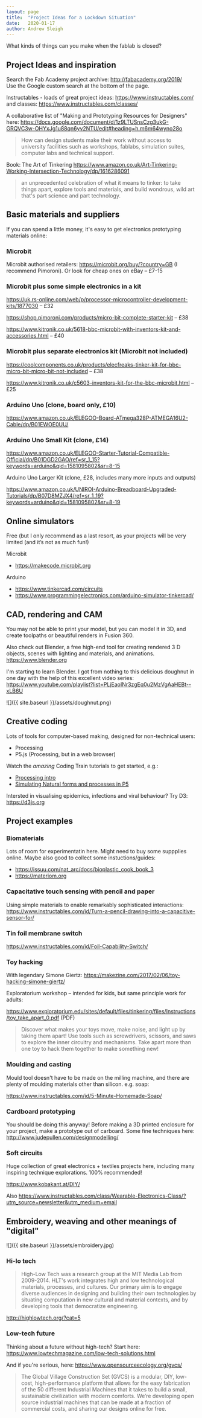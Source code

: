 ```yaml
---
layout: page
title:  "Project Ideas for a Lockdown Situation"
date:   2020-01-17
author: Andrew Sleigh
---
```


What kinds of things can you make when the fablab is closed?

<!--more-->


## Project Ideas and inspiration

Search the Fab Academy project archive: <http://fabacademy.org/2019/>  
Use the Google custom search at the bottom of the page.

Instructables - loads of great project ideas: <https://www.instructables.com/> and classes: <https://www.instructables.com/classes/>

A collaborative list of "Making and Prototyping Resources for Designers" here: <https://docs.google.com/document/d/1z9LTUSnsCzg3ukG-GRQVC3w-OHYxJg1u88qn6yv2NTU/edit#heading=h.m6m64wyno28o>

> How can design students make their work without access to university facilities such as workshops, fablabs, simulation suites, computer labs and technical support.

Book: The Art of Tinkering <https://www.amazon.co.uk/Art-Tinkering-Working-Intersection-Technology/dp/1616286091>
> an unprecedented celebration of what it means to tinker: to take things apart, explore tools and materials, and build wondrous, wild art that's part science and part technology.


## Basic materials and suppliers

If you can spend a little money, it's easy to get electronics prototyping materials online:


### Microbit
Microbit authorised retailers: <https://microbit.org/buy/?country=GB> (I recommend Pimoroni). Or look for cheap ones on eBay – £7-15

### Microbit plus some simple electronics in a kit
<https://uk.rs-online.com/web/p/processor-microcontroller-development-kits/1877030> – £32

<https://shop.pimoroni.com/products/micro-bit-complete-starter-kit> – £38

<https://www.kitronik.co.uk/5618-bbc-microbit-with-inventors-kit-and-accessories.html> – £40

### Microbit plus separate electronics kit (Microbit not included)
<https://coolcomponents.co.uk/products/elecfreaks-tinker-kit-for-bbc-micro-bit-micro-bit-not-included> – £38

<https://www.kitronik.co.uk/c5603-inventors-kit-for-the-bbc-microbit.html> – £25


### Arduino Uno (clone, board only, £10) 
<https://www.amazon.co.uk/ELEGOO-Board-ATmega328P-ATMEGA16U2-Cable/dp/B01EWOE0UU/>

### Arduino Uno Small Kit (clone, £14) 
<https://www.amazon.co.uk/ELEGOO-Starter-Tutorial-Compatible-Official/dp/B01DGD2GAO/ref=sr_1_15?keywords=arduino&qid=1581095802&sr=8-15>

Arduino Uno Larger Kit (clone, £28, includes many more inputs and outputs)

<https://www.amazon.co.uk/UNIROI-Arduino-Breadboard-Upgraded-Tutorials/dp/B07D8MZJX4/ref=sr_1_19?keywords=arduino&qid=1581095802&sr=8-19>


## Online simulators

Free (but I only recommend as a last resort, as your projects will be very limited (and it’s not as much fun!)

Microbit
* <https://makecode.microbit.org>

Arduino

* <https://www.tinkercad.com/circuits>
* <https://www.programmingelectronics.com/arduino-simulator-tinkercad/>


## CAD, rendering and CAM

You may not be able to print your model, but you can model it in 3D, and create toolpaths or beautiful renders in Fusion 360.

Also check out Blender, a free high-end tool for creating rendered 3 D objects, scenes with lighting and materials, and animations. <https://www.blender.org>

I'm starting to learn Blender. I got from nothing to this delicious doughnut in one day with the help of this excellent video series: <https://www.youtube.com/playlist?list=PLjEaoINr3zgEq0u2MzVgAaHEBt--xLB6U>


![]({{ site.baseurl }}/assets/doughnut.png)

## Creative coding

Lots of tools for computer-based making, designed for non-technical users:

* Processing
* P5.js (Processing, but in a web browser)


Watch the _amazing_ Coding Train tutorials to get started, e.g.:

* [Processing intro](https://www.youtube.com/playlist?list=PLRqwX-V7Uu6ZYJC7L-r6rX6utt6wwJCyi)
* [Simulating Natural forms and processes in P5](https://www.youtube.com/playlist?list=PLRqwX-V7Uu6ZV4yEcW3uDwOgGXKUUsPOM)


Intersted in visualising epidemics, infections and viral behaviour? Try D3: <https://d3js.org>

## Project examples


### Biomaterials
Lots of room for experimentatin here. Might need to buy some suppplies online. Maybe also good to collect some instuctions/guides:

* <https://issuu.com/nat_arc/docs/bioplastic_cook_book_3>
* <https://materiom.org>


### Capacitative touch sensing with pencil and paper
Using simple materials to enable remarkably sophisticated interactions:  <https://www.instructables.com/id/Turn-a-pencil-drawing-into-a-capacitive-sensor-for/>

### Tin foil membrane switch
<https://www.instructables.com/id/Foil-Capability-Switch/>

### Toy hacking
With legendary Simone Giertz: 
<https://makezine.com/2017/02/06/toy-hacking-simone-giertz/>


Exploratorium workshop – intended for kids, but same principle work for adults:

<https://www.exploratorium.edu/sites/default/files/tinkering/files/Instructions/toy_take_apart_0.pdf> (PDF)

> Discover what makes your toys move, make noise, and light up by taking them apart! Use tools such as screwdrivers, scissors, and saws to explore the inner circuitry and mechanisms. Take apart more than one toy to hack them together to make something new!


### Moulding and casting

Mould tool doesn't have to be made on the milling machine, and there are plenty of moulding materials other than silicon. e.g. soap:

<https://www.instructables.com/id/5-Minute-Homemade-Soap/>


### Cardboard prototyping
You should be doing this anyway! Before making a 3D printed enclosure for your project, make a prototype out of carboard. Some fine techniques here: <http://www.judepullen.com/designmodelling/>

### Soft circuits
Huge collection of great electronics + textiles projects here, including many inspiring technique explorations. 100% recommended! 

<https://www.kobakant.at/DIY/>

Also https://www.instructables.com/class/Wearable-Electronics-Class/?utm_source=newsletter&utm_medium=email

<!-- 
## Machine/tool  design

How far can you get designing tools for your practice. From a knitting machine to a .... -->

## Embroidery, weaving and other meanings of "digital"

![]({{ site.baseurl }}/assets/embroidery.jpg)

### Hi-lo tech
> High-Low Tech was a research group at the MIT Media Lab from 2009-2014. HLT's work integrates high and low technological materials, processes, and cultures. Our primary aim is to engage diverse audiences in designing and building their own technologies by situating computation in new cultural and material contexts, and by developing tools that democratize engineering. 

<http://highlowtech.org/?cat=5>


### Low-tech future

Thinking about a future without high-tech? Start here:
<https://www.lowtechmagazine.com/low-tech-solutions.html>

And if you're serious, here: <https://www.opensourceecology.org/gvcs/>
> The Global Village Construction Set (GVCS) is a modular, DIY, low-cost, high-performance platform that allows for the easy fabrication of the 50 different Industrial Machines that it takes to build a small, sustainable civilization with modern comforts. We’re developing open source industrial machines that can be made at a fraction of commercial costs, and sharing our designs online for free.